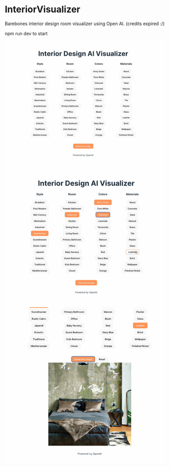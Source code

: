 # InteriorVisualizer

Barebones interior design room visualizer using Open AI. (credits expired :/)

npm run dev to start

<img src="./Home.png">
<img src="./Home-selected.png">
<img src="./Image.png">